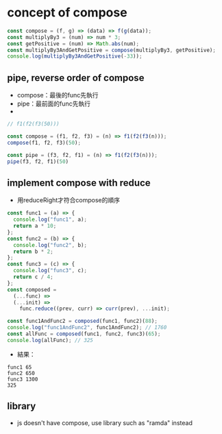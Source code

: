 # concept of compose

```js
const compose = (f, g) => (data) => f(g(data));
const multiplyBy3 = (num) => num * 3;
const getPositive = (num) => Math.abs(num);
const multiplyBy3AndGetPositive = compose(multiplyBy3, getPositive);
console.log(multiplyBy3AndGetPositive(-33));
```

## pipe, reverse order of compose
- compose：最後的func先執行
- pipe：最前面的func先執行
- 
```js
// f1(f2(f3(50)))

const compose = (f1, f2, f3) = (n) => f1(f2(f3(n))); 
compose(f1, f2, f3)(50);

const pipe = (f3, f2, f1) = (n) => f1(f2(f3(n)));
pipe(f3, f2, f1)(50)
```

## implement compose with reduce
- 用reduceRight才符合compose的順序
```js
const func1 = (a) => {
  console.log("func1", a);
  return a * 10;
};
const func2 = (b) => {
  console.log("func2", b);
  return b * 2;
};
const func3 = (c) => {
  console.log("func3", c);
  return c / 4;
};
const composed =
  (...func) =>
  (...init) =>
    func.reduce((prev, curr) => curr(prev), ...init);

const func1AndFunc2 = composed(func1, func2)(88);
console.log("func1AndFunc2", func1AndFunc2); // 1760
const allFunc = composed(func1, func2, func3)(65);
console.log(allFunc); // 325

```
- 結果：
```
func1 65
func2 650
func3 1300
325
```

## library
- js doesn't have compose, use library such as "ramda" instead
